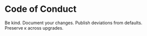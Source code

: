 # Code of Conduct

Be kind. Document your changes. Publish deviations from defaults. Preserve κ across upgrades.

